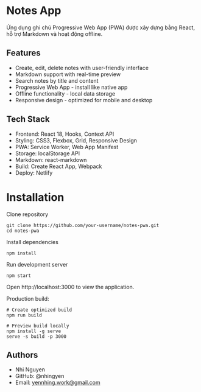 # Notes App

Ứng dụng ghi chú Progressive Web App (PWA) được xây dựng bằng React, hỗ trợ Markdown và hoạt động offline.

## Features

- Create, edit, delete notes with user-friendly interface
- Markdown support with real-time preview
- Search notes by title and content
- Progressive Web App - install like native app
- Offline functionality - local data storage
- Responsive design - optimized for mobile and desktop

## Tech Stack

- Frontend: React 18, Hooks, Context API
- Styling: CSS3, Flexbox, Grid, Responsive Design
- PWA: Service Worker, Web App Manifest
- Storage: localStorage API
- Markdown: react-markdown
- Build: Create React App, Webpack
- Deploy: Netlify

# Installation

Clone repository

```
git clone https://github.com/your-username/notes-pwa.git
cd notes-pwa
```

Install dependencies

```
npm install
```

Run development server

```
npm start
```

Open http://localhost:3000 to view the application.

Production build:

```
# Create optimized build
npm run build

# Preview build locally
npm install -g serve
serve -s build -p 3000
```

## Authors

- Nhi Nguyen
- GitHub: @nhingyen
- Email: yennhing.work@gmail.com
